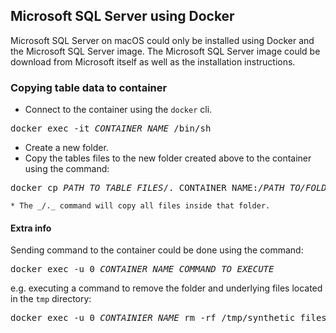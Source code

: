 ## Microsoft SQL Server using Docker
Microsoft SQL Server on macOS could only be installed using Docker and the Microsoft SQL Server image. The Microsoft SQL Server image could be download from Microsoft itself as well as the installation instructions.

### Copying table data to container
* Connect to the container using the `docker` cli.
<pre>docker exec -it <i>CONTAINER_NAME</i> /bin/sh</pre>
* Create a new folder.
* Copy the tables files to the new folder created above to the container using the command: 
<pre>docker cp <i>PATH_TO_TABLE_FILES</i>/. CONTAINER_NAME:<i>/PATH_TO/FOLDER_NAME_STEP1</i></pre>
	* The _/._ command will copy all files inside that folder.

#### Extra info
Sending command to the container could be done using the command:
<pre>docker exec -u 0 <i>CONTAINER_NAME</i> <i>COMMAND_TO_EXECUTE</i></pre>
e.g. executing a command to remove the folder and underlying files located in the `tmp` directory:
<pre>docker exec -u 0 <i>CONTAINIER_NAME</i> rm -rf /tmp/synthetic_files</pre>